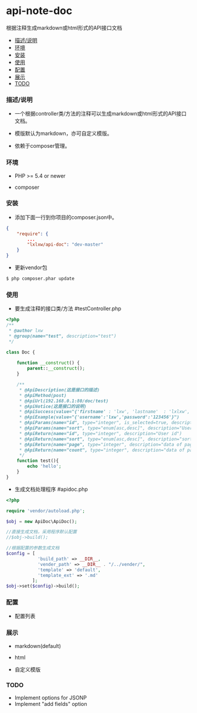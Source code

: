 # api-note-doc
根据注释生成markdown或html形式的API接口文档


* [描述/说明](#describe)
* [环境](#requirements)
* [安装](#install)
* [使用](#demo)
* [配置](#config)
* [展示](#show)
* [TODO](#todo)

### <a id="describe"></a>描述/说明

* 一个根据controller类/方法的注释可以生成markdown或html形式的API接口文档。

* 模版默认为markdown，亦可自定义模版。

* 依赖于composer管理。


### <a id="requirements"></a>环境

* PHP >= 5.4 or newer

* composer

### <a id="install"></a>安装

* 添加下面一行到你项目的composer.json中。
```json
{
    "require": {
        ...
        "lxlxw/api-doc": "dev-master"
    }
}
```

* 更新vendor包
```bash
$ php composer.phar update
```

### <a id="demo"></a>使用

* 要生成注释的接口类/方法 #testController.php
```php
<?php 
/**
 * @author lxw
 * @group(name="test", description="test")
 */

class Doc {
    
    function __construct() {
        parent::__construct();
    }

    /**
     * @ApiDescription(这是接口的描述)
     * @ApiMethod(post)
     * @ApiUrl(192.168.0.1:80/doc/test)
     * @ApiNotice(这是接口的说明)
     * @ApiSuccess(value="{'firstname' : 'lxw', 'lastname'  : 'lxlxw', 'lastLogin' : '2016-11-11'}")
     * @ApiExample(value="{'username':'lxw','password':'123456'}")
     * @ApiParams(name="id", type="integer", is_selected=true, description="User id")
     * @ApiParams(name="sort", type="enum[asc,desc]", description="User data")
     * @ApiReturn(name="id", type="integer", description="User id")
     * @ApiReturn(name="sort", type="enum[asc,desc]", description="sort data")
     * @ApiReturn(name="page", type="integer", description="data of page")
     * @ApiReturn(name="count", type="integer", description="data of page")
     */
    function test(){
        echo 'hello';
    }
}
```

* 生成文档处理程序 #apidoc.php

```php
<?php

require 'vendor/autoload.php';

$obj = new ApiDoc\ApiDoc();

//直接生成文档，采用程序默认配置
//$obj->build();

//根据配置的参数生成文档
$config = [
            'build_path' => __DIR__,
            'vender_path' => __DIR__ . "/../vender/",
            'template' => 'default',
            'template_ext' => '.md'
          ];
$obj->set($config)->build();
```

### <a id="config"></a>配置

* 配置列表

### <a id="show"></a>展示

* markdown(default)

* html

* 自定义模版

### <a id="todo"></a>TODO

* Implement options for JSONP
* Implement "add fields" option


